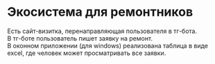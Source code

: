# Экосистема для ремонтников
Есть сайт-визитка, перенаправляющая пользователя в тг-бота.\
В тг-боте пользователь пишет заявку на ремонт.\
В оконном приложении (для windows) реализована таблица в виде excel,
где человек может просматривать все заявки.